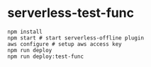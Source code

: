 # serverless-test-func

```
npm install
npm start # start serverless-offline plugin
aws configure # setup aws access key
npm run deploy
npm run deploy:test-func
```